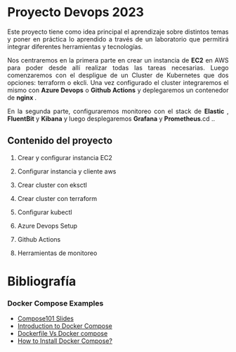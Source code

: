 # Proyecto Devops 2023

<div style='text-align: justify;'>
Este proyecto tiene como idea principal el aprendizaje sobre distintos temas y poner en práctica lo aprendido a través de un laboratorio que permitirá integrar diferentes herramientas y tecnologías.

Nos centraremos en la primera parte en crear un instancia de <b>EC2</b> en AWS para poder desde allí realizar todas las tareas necesarias. 
Luego comenzaremos con el despligue de un Cluster de Kubernetes que dos opciones:
terraform o ekcli. Una vez configurado el cluster integraremos el mismo con <b>Azure Devops</b> o <b>Github Actions</b> y deplegaremos un contenedor de <b> nginx </b>. 

En la segunda parte, configuraremos monitoreo con el stack de <b> Elastic </b>, <b>FluentBit</b> y <b>Kibana</b> y luego desplegaremos <b>Grafana</b> y <b>Prometheus</b>.cd ..
</div>


## Contenido del proyecto

1. Crear y configurar instancia EC2

2. Configurar instancia y cliente aws

3. Crear cluster con eksctl

4. Crear cluster con terraform

5. Configurar kubectl

6. Azure Devops Setup

7. Github Actions

8. Herramientas de monitoreo


# Bibliografía

### Docker Compose Examples

- [Compose101 Slides](https://www.slideshare.net/ajeetraina/introduction-to-docker-compose-docker-intermediate-workshop)
- [Introduction to Docker Compose](http://dockerlabs.collabnix.com/intermediate/docker-compose/)
- [Dockerfile Vs Docker compose ](http://dockerlabs.collabnix.com/intermediate/workshop/DockerCompose/Difference_between_dockerfile_and_docker_compose.html)
- [How to Install Docker Compose? ](http://dockerlabs.collabnix.com/intermediate/workshop/DockerCompose/How_to_Install_Docker_Compose.html)
